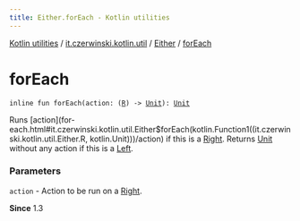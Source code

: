 ```yaml
---
title: Either.forEach - Kotlin utilities
---
```


[Kotlin utilities](../../index.html) / [it.czerwinski.kotlin.util](../index.html) / [Either](index.html) / [forEach](./for-each.html)

# forEach

`inline fun forEach(action: (`[`R`](index.html#R)`) -> `[`Unit`](https://kotlinlang.org/api/latest/jvm/stdlib/kotlin/-unit/index.html)`): `[`Unit`](https://kotlinlang.org/api/latest/jvm/stdlib/kotlin/-unit/index.html)

Runs [action](for-each.html#it.czerwinski.kotlin.util.Either$forEach(kotlin.Function1((it.czerwinski.kotlin.util.Either.R, kotlin.Unit)))/action) if this is a [Right](../-right/index.html). Returns [Unit](https://kotlinlang.org/api/latest/jvm/stdlib/kotlin/-unit/index.html) without any action if this is a [Left](../-left/index.html).

### Parameters

`action` - Action to be run on a [Right](../-right/index.html).

**Since**
1.3

